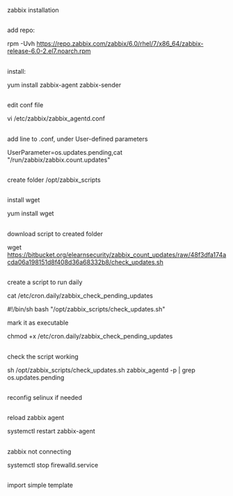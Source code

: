 

zabbix installation

##
add repo:

rpm -Uvh https://repo.zabbix.com/zabbix/6.0/rhel/7/x86_64/zabbix-release-6.0-2.el7.noarch.rpm

##
install:

yum install zabbix-agent zabbix-sender

##
edit conf file

vi /etc/zabbix/zabbix_agentd.conf

##
add line to .conf, under User-defined parameters

UserParameter=os.updates.pending,cat "/run/zabbix/zabbix.count.updates"

##
create folder /opt/zabbix_scripts

##
install wget

yum install wget

##
download script to created folder 

wget https://bitbucket.org/elearnsecurity/zabbix_count_updates/raw/48f3dfa174acda06a198151d8f408d36a68332b8/check_updates.sh

##
create a script to run daily

cat /etc/cron.daily/zabbix_check_pending_updates

#!/bin/sh
bash "/opt/zabbix_scripts/check_updates.sh"

mark it as executable

chmod +x /etc/cron.daily/zabbix_check_pending_updates

##
check the script working

sh /opt/zabbix_scripts/check_updates.sh
zabbix_agentd -p | grep os.updates.pending   

##
reconfig selinux if needed

##
reload zabbix agent

systemctl restart zabbix-agent

##
zabbix not connecting

systemctl stop firewalld.service

##
import simple template













